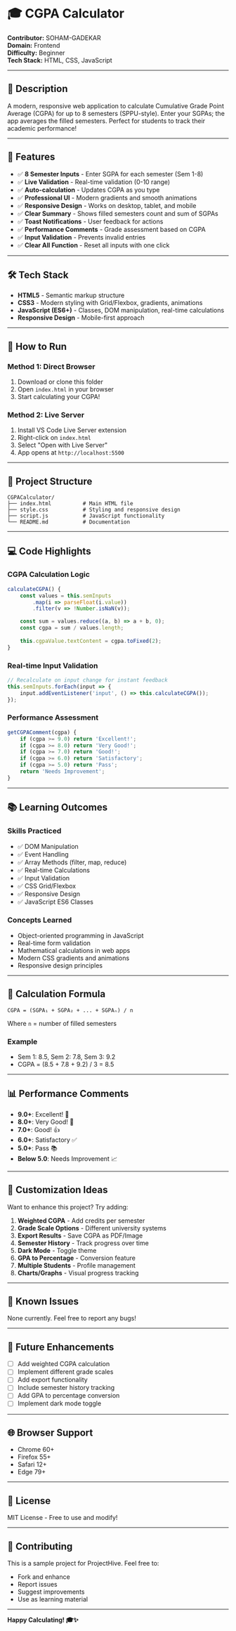 # 🎓 CGPA Calculator

**Contributor:** SOHAM-GADEKAR  
**Domain:** Frontend  
**Difficulty:** Beginner  
**Tech Stack:** HTML, CSS, JavaScript

---

## 📝 Description

A modern, responsive web application to calculate Cumulative Grade Point Average (CGPA) for up to 8 semesters (SPPU-style). Enter your SGPAs; the app averages the filled semesters. Perfect for students to track their academic performance!

---

## 🎯 Features

- ✅ **8 Semester Inputs** - Enter SGPA for each semester (Sem 1-8)
- ✅ **Live Validation** - Real-time validation (0-10 range)
- ✅ **Auto-calculation** - Updates CGPA as you type
- ✅ **Professional UI** - Modern gradients and smooth animations
- ✅ **Responsive Design** - Works on desktop, tablet, and mobile
- ✅ **Clear Summary** - Shows filled semesters count and sum of SGPAs
- ✅ **Toast Notifications** - User feedback for actions
- ✅ **Performance Comments** - Grade assessment based on CGPA
- ✅ **Input Validation** - Prevents invalid entries
- ✅ **Clear All Function** - Reset all inputs with one click

---

## 🛠️ Tech Stack

- **HTML5** - Semantic markup structure
- **CSS3** - Modern styling with Grid/Flexbox, gradients, animations
- **JavaScript (ES6+)** - Classes, DOM manipulation, real-time calculations
- **Responsive Design** - Mobile-first approach

---

## 🚀 How to Run

### Method 1: Direct Browser

1. Download or clone this folder
2. Open `index.html` in your browser
3. Start calculating your CGPA!

### Method 2: Live Server

1. Install VS Code Live Server extension
2. Right-click on `index.html`
3. Select "Open with Live Server"
4. App opens at `http://localhost:5500`

---

## 📁 Project Structure

```
CGPACalculator/
├── index.html          # Main HTML file
├── style.css           # Styling and responsive design
├── script.js           # JavaScript functionality
└── README.md           # Documentation
```

---

## 💻 Code Highlights

### CGPA Calculation Logic
```javascript
calculateCGPA() {
    const values = this.semInputs
        .map(i => parseFloat(i.value))
        .filter(v => !Number.isNaN(v));

    const sum = values.reduce((a, b) => a + b, 0);
    const cgpa = sum / values.length;
    
    this.cgpaValue.textContent = cgpa.toFixed(2);
}
```

### Real-time Input Validation
```javascript
// Recalculate on input change for instant feedback
this.semInputs.forEach(input => {
    input.addEventListener('input', () => this.calculateCGPA());
});
```

### Performance Assessment
```javascript
getCGPAComment(cgpa) {
    if (cgpa >= 9.0) return 'Excellent!';
    if (cgpa >= 8.0) return 'Very Good!';
    if (cgpa >= 7.0) return 'Good!';
    if (cgpa >= 6.0) return 'Satisfactory';
    if (cgpa >= 5.0) return 'Pass';
    return 'Needs Improvement';
}
```

---

## 📚 Learning Outcomes

### Skills Practiced
- ✅ DOM Manipulation
- ✅ Event Handling
- ✅ Array Methods (filter, map, reduce)
- ✅ Real-time Calculations
- ✅ Input Validation
- ✅ CSS Grid/Flexbox
- ✅ Responsive Design
- ✅ JavaScript ES6 Classes

### Concepts Learned
- Object-oriented programming in JavaScript
- Real-time form validation
- Mathematical calculations in web apps
- Modern CSS gradients and animations
- Responsive design principles

---

## 🧮 Calculation Formula

```
CGPA = (SGPA₁ + SGPA₂ + ... + SGPAₙ) / n
```
Where `n` = number of filled semesters

### Example
- Sem 1: 8.5, Sem 2: 7.8, Sem 3: 9.2
- CGPA = (8.5 + 7.8 + 9.2) / 3 = 8.5

---

## 📊 Performance Comments

- **9.0+**: Excellent! 🌟
- **8.0+**: Very Good! 🎉
- **7.0+**: Good! 👍
- **6.0+**: Satisfactory ✅
- **5.0+**: Pass 📚
- **Below 5.0**: Needs Improvement 📈

---

## 🎨 Customization Ideas

Want to enhance this project? Try adding:

1. **Weighted CGPA** - Add credits per semester
2. **Grade Scale Options** - Different university systems
3. **Export Results** - Save CGPA as PDF/Image
4. **Semester History** - Track progress over time
5. **Dark Mode** - Toggle theme
6. **GPA to Percentage** - Conversion feature
7. **Multiple Students** - Profile management
8. **Charts/Graphs** - Visual progress tracking

---

## 🐛 Known Issues

None currently. Feel free to report any bugs!

---

## 🚀 Future Enhancements

- [ ] Add weighted CGPA calculation
- [ ] Implement different grade scales
- [ ] Add export functionality
- [ ] Include semester history tracking
- [ ] Add GPA to percentage conversion
- [ ] Implement dark mode toggle

---

## 🌐 Browser Support

- Chrome 60+
- Firefox 55+
- Safari 12+
- Edge 79+

---

## 📄 License

MIT License - Free to use and modify!

---

## 🤝 Contributing

This is a sample project for ProjectHive. Feel free to:
- Fork and enhance
- Report issues
- Suggest improvements
- Use as learning material

---

**Happy Calculating! 🎓✨**

